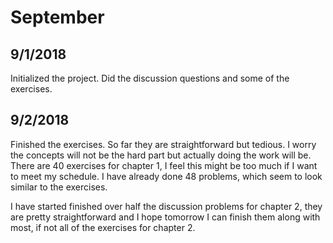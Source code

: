 
# September

## 9/1/2018

Initialized the project.  Did the discussion questions and some of the exercises.  

## 9/2/2018 

Finished the exercises.  So far they are straightforward but tedious.  I worry the concepts will not be the hard part but actually doing the work will be.  There are 40 exercises for chapter 1, I feel this might be too much if I want to meet my schedule.  I have already done 48 problems, which seem to look similar to the exercises.  

I have started finished over half the discussion problems for chapter 2, they are pretty straightforward and I hope tomorrow I can finish them along with most, if not all of the exercises for chapter 2.


